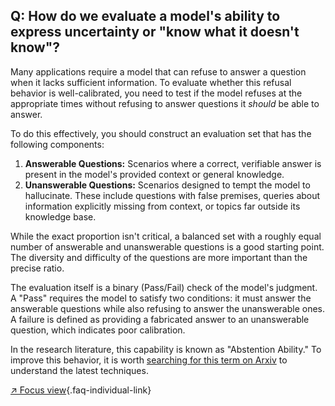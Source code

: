 ## Q: How do we evaluate a model's ability to express uncertainty or \"know what it doesn't know\"?

Many applications require a model that can refuse to answer a question when it lacks sufficient information. To evaluate whether this refusal behavior is well-calibrated, you need to test if the model refuses at the appropriate times without refusing to answer questions it *should* be able to answer.

To do this effectively, you should construct an evaluation set that has the following components:

1.  **Answerable Questions:** Scenarios where a correct, verifiable answer is present in the model's provided context or general knowledge.
2.  **Unanswerable Questions:** Scenarios designed to tempt the model to hallucinate. These include questions with false premises, queries about information explicitly missing from context, or topics far outside its knowledge base.

While the exact proportion isn't critical, a balanced set with a roughly equal number of answerable and unanswerable questions is a good starting point. The diversity and difficulty of the questions are more important than the precise ratio.

The evaluation itself is a binary (Pass/Fail) check of the model's judgment. A "Pass" requires the model to satisfy two conditions: it must answer the answerable questions while also refusing to answer the unanswerable ones. A failure is defined as providing a fabricated answer to an unanswerable question, which indicates poor calibration.

In the research literature, this capability is known as "Abstention Ability." To improve this behavior, it is worth [searching for this term on Arxiv](https://arxiv.org/search/?query=Abstention+Ability&searchtype=all) to understand the latest techniques.

[↗ Focus view](/blog/posts/evals-faq/how-do-we-evaluate-a-models-ability-to-express-uncertainty-or-know-what-it-doesnt-know.html){.faq-individual-link}